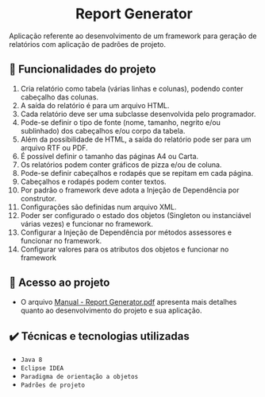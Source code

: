 <h1 align="center">Report Generator</h1>
Aplicação referente ao desenvolvimento de um framework para geração de relatórios com aplicação de padrões de projeto.

## 🔨 Funcionalidades do projeto
1. Cria relatório como tabela (várias linhas e colunas), podendo conter cabeçalho das colunas.
2. A saída do relatório é para um arquivo HTML.
3. Cada relatório deve ser uma subclasse desenvolvida pelo programador.
4. Pode-se definir o tipo de fonte (nome, tamanho, negrito e/ou sublinhado) dos cabeçalhos e/ou corpo da tabela.
5. Além da possibilidade de HTML, a saída do relatório pode ser para um arquivo RTF ou PDF.
6. É possível definir o tamanho das páginas A4 ou Carta.
7. Os relatórios podem conter gráficos de pizza e/ou de coluna.
8. Pode-se definir cabeçalhos e rodapés que se repitam em cada página.
9. Cabeçalhos e rodapés podem conter textos.
10. Por padrão o framework deve adota a Injeção de Dependência por construtor.
11. Configurações são definidas num arquivo XML.
12. Poder ser configurado o estado dos objetos (Singleton ou instanciável várias
vezes) e funcionar no framework.
13. Configurar a Injeção de Dependência por métodos assessores e funcionar no
framework.
14. Configurar valores para os atributos dos objetos e funcionar no framework

## 📁 Acesso ao projeto
* O arquivo [Manual - Report Generator.pdf](https://github.com/WillesonThomas/willdev-report-generator/files/10609776/Manual.-.Report.Generator.pdf) apresenta mais detalhes quanto ao desenvolvimento do projeto e sua aplicação.

## ✔️ Técnicas e tecnologias utilizadas

- ``Java 8``
- ``Eclipse IDEA``
- ``Paradigma de orientação a objetos``
- ``Padrões de projeto``
